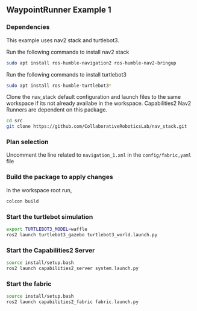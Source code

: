 ## WaypointRunner Example 1

### Dependencies

This example uses nav2 stack and turtlebot3. 

Run the following commands to install nav2 stack

```bash
sudo apt install ros-humble-navigation2 ros-humble-nav2-bringup
```

Run the following commands to install turtlebot3

```bash
sudo apt install ros-humble-turtlebot3*
```

Clone the nav_stack default configuration and launch files to the same workspace if its not already availabe in the workspace. Capabilities2 Nav2 Runners are dependent on this package.

```bash
cd src
git clone https://github.com/CollaborativeRoboticsLab/nav_stack.git
```

### Plan selection

Uncomment the  line related to `navigation_1.xml` in the `config/fabric,yaml` file

### Build the package to apply changes

In the workspace root run,

```bash
colcon build
```

### Start the turtlebot simulation

```bash
export TURTLEBOT3_MODEL=waffle
ros2 launch turtlebot3_gazebo turtlebot3_world.launch.py
```

### Start the Capabilities2 Server

```bash
source install/setup.bash
ros2 launch capabilities2_server system.launch.py
```

### Start the fabric

```bash
source install/setup.bash
ros2 launch capabilities2_fabric fabric.launch.py
```